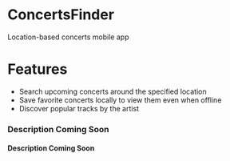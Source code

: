 # ConcertsFinder 
Location-based concerts mobile app 
# Features
* Search upcoming concerts around the specified location
* Save favorite concerts locally to view them even when offline
* Discover popular tracks by the artist

### Description Coming Soon
#### Description Coming Soon
